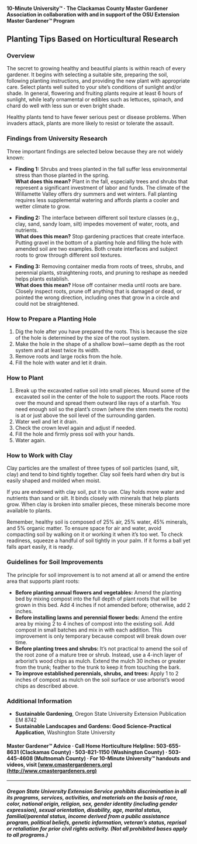 #### 10-Minute University™ · The Clackamas County Master Gardener Association in collaboration with and in support of the OSU Extension Master Gardener™ Program

## Planting Tips Based on Horticultural Research

### Overview

The secret to growing healthy and beautiful plants is within reach of every gardener. It begins with selecting a suitable site, preparing the soil, following planting instructions, and providing the new plant with appropriate care. Select plants well suited to your site’s conditions of sunlight and/or shade. In general, flowering and fruiting plants require at least 6 hours of sunlight, while leafy ornamental or edibles such as lettuces, spinach, and chard do well with less sun or even bright shade.

Healthy plants tend to have fewer serious pest or disease problems. When invaders attack, plants are more likely to resist or tolerate the assault.

### Findings from University Research

Three important findings are selected below because they are not widely known:

- **Finding 1:** Shrubs and trees planted in the fall suffer less environmental stress than those planted in the spring.  
  **What does this mean?** Plant in the fall, especially trees and shrubs that represent a significant investment of labor and funds. The climate of the Willamette Valley offers dry summers and wet winters. Fall planting requires less supplemental watering and affords plants a cooler and wetter climate to grow.

- **Finding 2:** The interface between different soil texture classes (e.g., clay, sand, sandy loam, silt) impedes movement of water, roots, and nutrients.  
  **What does this mean?** Stop gardening practices that create interface. Putting gravel in the bottom of a planting hole and filling the hole with amended soil are two examples. Both create interfaces and subject roots to grow through different soil textures.

- **Finding 3:** Removing container media from roots of trees, shrubs, and perennial plants, straightening roots, and pruning to reshape as needed helps plants establish.  
  **What does this mean?** Hose off container media until roots are bare. Closely inspect roots, prune off anything that is damaged or dead, or pointed the wrong direction, including ones that grow in a circle and could not be straightened.

### How to Prepare a Planting Hole

1. Dig the hole after you have prepared the roots. This is because the size of the hole is determined by the size of the root system.
2. Make the hole in the shape of a shallow bowl—same depth as the root system and at least twice its width.
3. Remove roots and large rocks from the hole.
4. Fill the hole with water and let it drain.

### How to Plant

1. Break up the excavated native soil into small pieces. Mound some of the excavated soil in the center of the hole to support the roots. Place roots over the mound and spread them outward like rays of a starfish. You need enough soil so the plant’s crown (where the stem meets the roots) is at or just above the soil level of the surrounding garden.
2. Water well and let it drain.
3. Check the crown level again and adjust if needed.
4. Fill the hole and firmly press soil with your hands.
5. Water again.

### How to Work with Clay

Clay particles are the smallest of three types of soil particles (sand, silt, clay) and tend to bind tightly together. Clay soil feels hard when dry but is easily shaped and molded when moist.

If you are endowed with clay soil, put it to use. Clay holds more water and nutrients than sand or silt. It binds closely with minerals that help plants grow. When clay is broken into smaller pieces, these minerals become more available to plants.

Remember, healthy soil is composed of 25% air, 25% water, 45% minerals, and 5% organic matter. To ensure space for air and water, avoid compacting soil by walking on it or working it when it’s too wet. To check readiness, squeeze a handful of soil tightly in your palm. If it forms a ball yet falls apart easily, it is ready.

### Guidelines for Soil Improvements

The principle for soil improvement is to not amend at all or amend the entire area that supports plant roots:

- **Before planting annual flowers and vegetables:** Amend the planting bed by mixing compost into the full depth of plant roots that will be grown in this bed. Add 4 inches if not amended before; otherwise, add 2 inches.
- **Before installing lawns and perennial flower beds:** Amend the entire area by mixing 2 to 4 inches of compost into the existing soil. Add compost in small batches and mix in with each addition. This improvement is only temporary because compost will break down over time.
- **Before planting trees and shrubs:** It’s not practical to amend the soil of the root zone of a mature tree or shrub. Instead, use a 4-inch layer of arborist’s wood chips as mulch. Extend the mulch 30 inches or greater from the trunk; feather to the trunk to keep it from touching the bark.
- **To improve established perennials, shrubs, and trees:** Apply 1 to 2 inches of compost as mulch on the soil surface or use arborist’s wood chips as described above.

### Additional Information

- **Sustainable Gardening**, Oregon State University Extension Publication EM 8742  
- **Sustainable Landscapes and Gardens: Good Science-Practical Application**, Washington State University  

#### Master Gardener™ Advice · Call Home Horticulture Helpline: 503-655-8631 (Clackamas County) · 503-821-1150 (Washington County) · 503-445-4608 (Multnomah County) · For 10-Minute University™ handouts and videos, visit [www.cmastergardeners.org](http://www.cmastergardeners.org)

---

##### Oregon State University Extension Service prohibits discrimination in all its programs, services, activities, and materials on the basis of race, color, national origin, religion, sex, gender identity (including gender expression), sexual orientation, disability, age, marital status, familial/parental status, income derived from a public assistance program, political beliefs, genetic information, veteran’s status, reprisal or retaliation for prior civil rights activity. (Not all prohibited bases apply to all programs.)